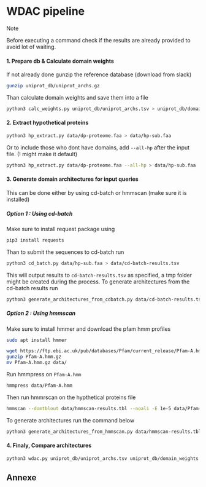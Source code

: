 # WDAC pipeline

> [!NOTE]  
> Before executing a command check if the results are already provided to avoid lot of waiting.

#### 1. Prepare db & Calculate domain weights

If not already done gunzip the reference database (download from slack)
```bash
gunzip uniprot_db/uniprot_archs.gz
```

Than calculate domain weights and save them into a file
```bash
python3 calc_weights.py uniprot_db/uniprot_archs.tsv > uniprot_db/domain_weights.tsv
```

#### 2. Extract hypothetical proteins

```bash
python3 hp_extract.py data/dp-proteome.faa > data/hp-sub.faa
```
Or to include those who dont have domains, add `--all-hp` after the input file. (! might make it default)

```bash
python3 hp_extract.py data/dp-proteome.faa --all-hp > data/hp-sub.faa
```

#### 3. Generate domain architectures for input queries
This can be done either by using cd-batch or hmmscan (make sure it is installed)

##### Option 1 : Using cd-batch

Make sure to install request package using
```bash
pip3 install requests
```

Than to submit the sequences to cd-batch run
```bash
python3 cd_batch.py data/hp-sub.faa > data/cd-batch-results.tsv
```

This will output results to `cd-batch-results.tsv` as specified, a tmp folder might be created during the process.
To generate architectures from the cd-batch results run
```bash
python3 generate_architectures_from_cdbatch.py data/cd-batch-results.tsv > data/hp-architectures.tsv
```

##### Option 2 : Using hmmscan

Make sure to install hmmer and download the pfam hmm profiles
```bash
sudo apt install hmmer
```
```bash
wget https://ftp.ebi.ac.uk/pub/databases/Pfam/current_release/Pfam-A.hmm.gz
gunzip Pfam-A.hmm.gz 
mv Pfam-A.hmm.gz data/
```

Run hmmpress on `Pfam-A.hmm`
```bash
hmmpress data/Pfam-A.hmm
```

Then run  hmmrscan on the hypthetical proteins file
```bash
hmmscan --domtblout data/hmmscan-results.tbl --noali -E 1e-5 data/Pfam-A.hmm data/hp-sub.faa
```

To generate architectures run the command below
```bash
python3 generate_architectures_from_hmmscan.py data/hmmscan-results.tbl > data/hp-architectures.tsv
```

#### 4. Finaly, Compare architectures

```bash
python3 wdac.py uniprot_db/uniprot_archs.tsv uniprot_db/domain_weights.tsv data/hp-architectures.tsv
```

## Annexe
